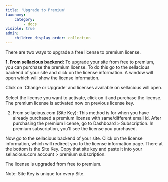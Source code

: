 ```yaml
---
title: 'Upgrade to Premium'
taxonomy:
    category:
        - docs
visible: true
admin:
    children_display_order: collection
---
```


There are two ways to upgrade a free license to premium license.

**1. From sellacious backend:** To upgrade your site from free to premium, you can purchase the premium license. To do this go to the sellacious backend of your site and click on the license information. A window will open which will show the license information.

Click on 'Change or Upgrade' and licenses available on sellacious will open.

Select the license you want to activate, click on it and purchase the license. The premium license is activated now on previous license key.

2. From sellacious.com (Site Key): This method is for when you have already purchased a premium license with same/different email id. After purchasing the premium license, go to Dashboard > Subscription. In premium subscription, you'll see the license you purchased.

Now go to the sellacious backend of your site. Click on the license information, which will redirect you to the license information page. There at the bottom is the Site Key. Copy that site key and paste it into your sellacious.com account > premium subscription.

The license is upgraded from free to premium.

Note: Site Key is unique for every Site.